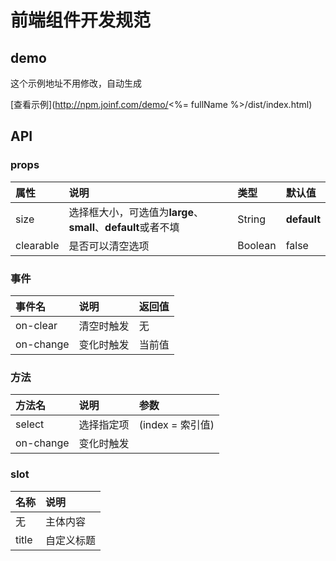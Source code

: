 # 前端组件开发规范

## demo
这个示例地址不用修改，自动生成

[查看示例](http://npm.joinf.com/demo/<%= fullName %>/dist/index.html)

## API
### props
属性 | 说明 | 类型 | 默认值 |
:- | :- | :- | :- |
size | 选择框大小，可选值为**large**、**small**、**default**或者不填 | String | **default** |
clearable | 是否可以清空选项 | Boolean | false |

### 事件
事件名 | 说明 | 返回值 |
:- | :- | :- |
on-clear | 清空时触发 | 无 |
on-change | 变化时触发 | 当前值 |

### 方法
方法名 | 说明 | 参数 |
:- | :- | :- |
select | 选择指定项 | (index = 索引值) |
on-change | 变化时触发 |  |

### slot
名称 | 说明 |
:- | :- |
无 | 主体内容 |
title | 自定义标题 |
